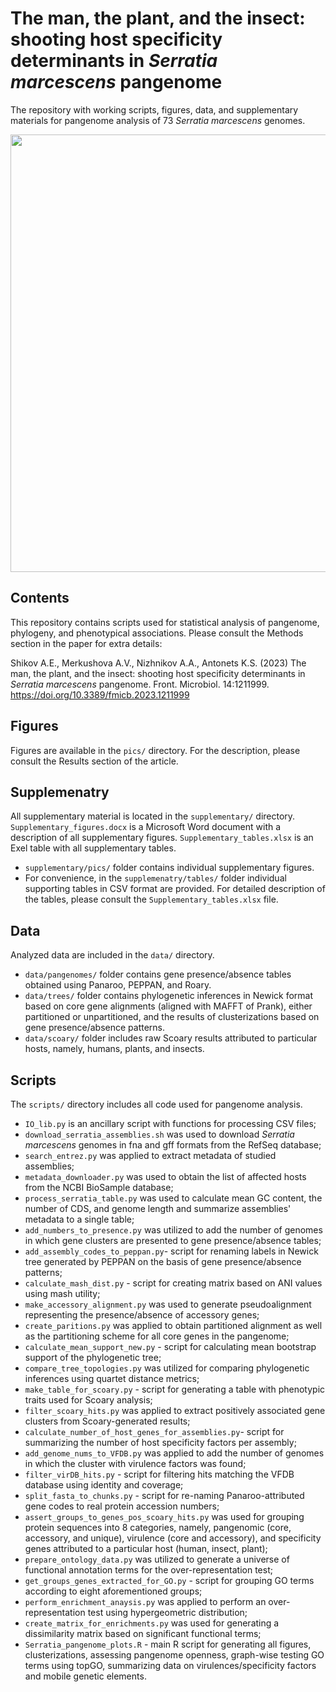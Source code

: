 # The man, the plant, and the insect: shooting host specificity determinants in <i>Serratia marcescens</i> pangenome
The repository with working scripts, figures, data, and supplementary materials for pangenome analysis of 73 <i>Serratia marcescens</i> genomes.

<img src="https://github.com/lab7arriam/Serratia_pangenome_2023/blob/main/pics/fig3.svg?sanitize=true" width="700" height="700">


## Contents 

This repository contains scripts used for statistical analysis of pangenome, phylogeny, and phenotypical associations. Please consult the Methods section in the paper for extra details:

Shikov A.E., Merkushova A.V., Nizhnikov A.A., Antonets K.S. (2023) The man, the plant, and the insect: shooting host specificity determinants in <i>Serratia marcescens</i> pangenome. Front. Microbiol. 14:1211999.  https://doi.org/10.3389/fmicb.2023.1211999

## Figures
Figures are available in the `pics/` directory. For the description, please consult the Results section of the article.

## Supplemenatry
All supplementary material is located in the `supplementary/` directory. 
`Supplementary_figures.docx` is a Microsoft Word document with a description of all supplementary figures.
`Supplementary_tables.xlsx` is an Exel table with all supplementary tables.

* `supplementary/pics/` folder contains individual supplementary figures.
* For convenience, in the `supplemenatry/tables/` folder individual supporting tables in CSV format are provided. For detailed description of the tables, please consult the `Supplementary_tables.xlsx` file.

## Data
Analyzed data are included in the `data/` directory.

* `data/pangenomes/` folder contains gene presence/absence tables obtained using Panaroo, PEPPAN, and Roary.
* `data/trees/` folder contains phylogenetic inferences in Newick format based on core gene alignments (aligned with MAFFT of Prank), either partitioned or unpartitioned, and the results of clusterizations based on gene presence/absence patterns.
* `data/scoary/` folder includes raw Scoary results attributed to particular hosts, namely, humans, plants, and insects.

## Scripts
The `scripts/` directory includes all code used for pangenome analysis.
* `IO_lib.py` is an ancillary script with functions for processing CSV files;
* `download_serratia_assemblies.sh` was used to download  <i>Serratia marcescens</i> genomes in fna and gff formats from the RefSeq database;
* `search_entrez.py` was applied to extract metadata of studied assemblies;
* `metadata_downloader.py` was used to obtain the list of affected hosts from the NCBI BioSample database;
* `process_serratia_table.py` was used to calculate mean GC content, the number of CDS, and genome length and summarize assemblies' metadata to a single table;
* `add_numbers_to_presence.py` was utilized to add the number of genomes in which gene clusters are presented to gene presence/absence tables;
* `add_assembly_codes_to_peppan.py`- script for renaming labels in Newick tree generated by PEPPAN on the basis of gene presence/absence patterns;
* `calculate_mash_dist.py` - script for creating matrix based on ANI values using mash utility;
* `make_accessory_alignment.py` was used to generate pseudoalignment representing the presence/absence of accessory genes;
* `create_paritions.py` was applied to obtain partitioned alignment as well as the partitioning scheme for all core genes in the pangenome;
* `calculate_mean_support_new.py` - script for calculating mean bootstrap support of the phylogenetic tree;
* `compare_tree_topologies.py` was utilized for comparing phylogenetic inferences using quartet distance metrics;
* `make_table_for_scoary.py` - script for generating a table with phenotypic traits used for Scoary analysis;
* `filter_scoary_hits.py` was applied to extract positively associated gene clusters from Scoary-generated results;
* `calculate_number_of_host_genes_for_assemblies.py`- script for summarizing the number of host specificity factors per assembly;
* `add_genome_nums_to_VFDB.py` was applied to add the number of genomes in which the cluster with virulence factors was found;
* `filter_virDB_hits.py` - script for filtering hits matching the VFDB database using identity and coverage;
* `split_fasta_to_chunks.py` - script for re-naming Panaroo-attributed gene codes to real protein accession numbers;
* `assert_groups_to_genes_pos_scoary_hits.py` was used for grouping protein sequences into 8 categories, namely, pangenomic (core, accessory, and unique), virulence (core and accessory), and specificity genes attributed to a particular host (human, insect, plant);
* `prepare_ontology_data.py` was utilized to generate a universe of functional annotation terms for the over-representation test;
* `get_groups_genes_extracted_for_GO.py` - script for grouping GO terms according to eight aforementioned groups;
* `perform_enrichment_anaysis.py` was applied to perform an over-representation test using hypergeometric distribution;
* `create_matrix_for_enrichments.py` was used for generating a dissimilarity matrix based on significant functional terms;
* `Serratia_pangenome_plots.R` - main R script for generating all figures, clusterizations, assessing pangenome openness, graph-wise testing GO terms using topGO, summarizing data on virulences/specificity factors and mobile genetic elements.

